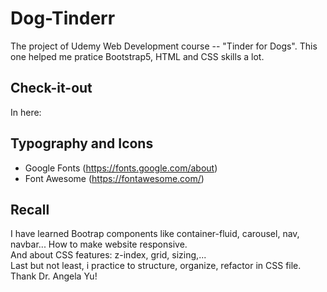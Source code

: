# Dog-Tinderr
The project of Udemy Web Development course -- "Tinder for Dogs".
This one helped me pratice Bootstrap5, HTML and CSS skills a lot.

## Check-it-out
In here: 

## Typography and Icons
- Google Fonts (https://fonts.google.com/about)
- Font Awesome (https://fontawesome.com/)

## Recall
I have learned Bootrap components like container-fluid, carousel, nav, navbar... How to make website responsive.  
And about CSS features: z-index, grid, sizing,...  
Last but not least, i practice to structure, organize, refactor in CSS file.  
Thank Dr. Angela Yu!  
